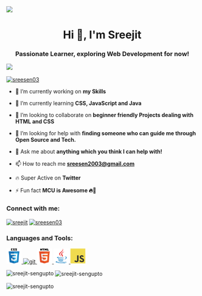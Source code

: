 <img src="https://github.com/Sreejit-Sengupto/Web-Development/blob/main/image.png">
<h1 align="center">Hi 👋, I'm Sreejit</h1>
<h3 align="center">Passionate Learner, exploring Web Development for now!</h3>
<img src="https://github.com/Sreejit-Sengupto/Web-Development/blob/main/0_7Q3yvSIv_t0ioJ-Z.gif">
<p align="left"> <a href="https://twitter.com/sreesen03" target="blank"><img src="https://img.shields.io/twitter/follow/sreesen03?logo=twitter&style=for-the-badge" alt="sreesen03" /></a> </p>

- 🔭 I’m currently working on **my Skills**

- 🌱 I’m currently learning **CSS, JavaScript and Java**

- 👯 I’m looking to collaborate on **beginner friendly Projects dealing with HTML and CSS**

- 🤝 I’m looking for help with **finding someone who can guide me through Open Source and Tech.**

- 💬 Ask me about **anything which you think I can help with!**

- 📫 How to reach me **sreesen2003@gmail.com**

- 🔥 Super Active on **Twitter**

- ⚡ Fun fact **MCU is Awesome 🔥🤩**

<h3 align="left">Connect with me:</h3>
<p align="left">
<a href="https://codepen.io/sreejit" target="blank"><img align="center" src="https://raw.githubusercontent.com/rahuldkjain/github-profile-readme-generator/master/src/images/icons/Social/codepen.svg" alt="sreejit" height="30" width="40" /></a>
<a href="https://twitter.com/sreesen03" target="blank"><img align="center" src="https://raw.githubusercontent.com/rahuldkjain/github-profile-readme-generator/master/src/images/icons/Social/twitter.svg" alt="sreesen03" height="30" width="40" /></a>
</p>

<h3 align="left">Languages and Tools:</h3>
<p align="left"> <a href="https://www.w3schools.com/css/" target="_blank" rel="noreferrer"> <img src="https://raw.githubusercontent.com/devicons/devicon/master/icons/css3/css3-original-wordmark.svg" alt="css3" width="40" height="40"/> </a> <a href="https://git-scm.com/" target="_blank" rel="noreferrer"> <img src="https://www.vectorlogo.zone/logos/git-scm/git-scm-icon.svg" alt="git" width="40" height="40"/> </a> <a href="https://www.w3.org/html/" target="_blank" rel="noreferrer"> <img src="https://raw.githubusercontent.com/devicons/devicon/master/icons/html5/html5-original-wordmark.svg" alt="html5" width="40" height="40"/> </a> <a href="https://www.java.com" target="_blank" rel="noreferrer"> <img src="https://raw.githubusercontent.com/devicons/devicon/master/icons/java/java-original.svg" alt="java" width="40" height="40"/> </a> <a href="https://developer.mozilla.org/en-US/docs/Web/JavaScript" target="_blank" rel="noreferrer"> <img src="https://raw.githubusercontent.com/devicons/devicon/master/icons/javascript/javascript-original.svg" alt="javascript" width="40" height="40"/> </a> </p>

<p><img align="left" src="https://github-readme-stats.vercel.app/api/top-langs?username=sreejit-sengupto&show_icons=true&locale=en&layout=compact" alt="sreejit-sengupto" /></p>

<p>&nbsp;<img align="center" src="https://github-readme-stats.vercel.app/api?username=sreejit-sengupto&show_icons=true&locale=en" alt="sreejit-sengupto" /></p>

<p><img align="center" src="https://github-readme-streak-stats.herokuapp.com/?user=sreejit-sengupto&" alt="sreejit-sengupto" /></p>
